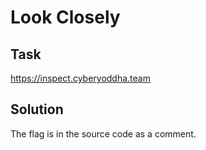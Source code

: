 # Look Closely

## Task

https://inspect.cyberyoddha.team

## Solution

The flag is in the source code as a comment.
